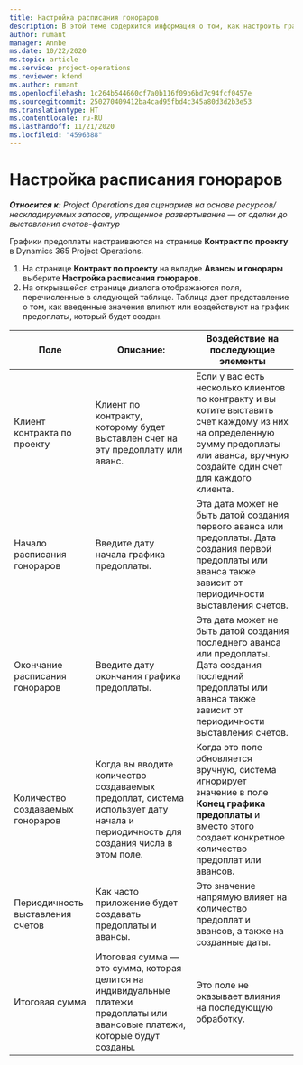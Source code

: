 ```yaml
---
title: Настройка расписания гонораров
description: В этой теме содержится информация о том, как настроить график предоплаты в Project Operations.
author: rumant
manager: Annbe
ms.date: 10/22/2020
ms.topic: article
ms.service: project-operations
ms.reviewer: kfend
ms.author: rumant
ms.openlocfilehash: 1c264b544660cf7a0b116f09b6bd7c94fcf0457e
ms.sourcegitcommit: 250270409412ba4cad95fbd4c345a80d3d2b3e53
ms.translationtype: HT
ms.contentlocale: ru-RU
ms.lasthandoff: 11/21/2020
ms.locfileid: "4596388"
---
```

# <a name="set-up-a-retainer-schedule"></a>Настройка расписания гонораров

_**Относится к:** Project Operations для сценариев на основе ресурсов/нескладируемых запасов, упрощенное развертывание — от сделки до выставления счетов-фактур_

Графики предоплаты настраиваются на странице **Контракт по проекту** в Dynamics 365 Project Operations.

1. На странице **Контракт по проекту** на вкладке **Авансы и гонорары** выберите **Настройка расписания гонораров**.
2. На открывшейся странице диалога отображаются поля, перечисленные в следующей таблице. Таблица дает представление о том, как введенные значения влияют или воздействуют на график предоплаты, который будет создан.

| Поле | Описание: | Воздействие на последующие элементы |
| --- | --- | --- |
| Клиент контракта по проекту | Клиент по контракту, которому будет выставлен счет на эту предоплату или аванс. | Если у вас есть несколько клиентов по контракту и вы хотите выставить счет каждому из них на определенную сумму предоплаты или аванса, вручную создайте один счет для каждого клиента. |
| Начало расписания гонораров | Введите дату начала графика предоплаты. | Эта дата может не быть датой создания первого аванса или предоплаты. Дата создания первой предоплаты или аванса также зависит от периодичности выставления счетов. |
| Окончание расписания гонораров | Введите дату окончания графика предоплаты. | Эта дата может не быть датой создания последнего аванса или предоплаты. Дата создания последний предоплаты или аванса также зависит от периодичности выставления счетов. |
| Количество создаваемых гонораров | Когда вы вводите количество создаваемых предоплат, система использует дату начала и периодичность для создания числа в этом поле. | Когда это поле обновляется вручную, система игнорирует значение в поле **Конец графика предоплаты** и вместо этого создает конкретное количество предоплат или авансов. |
| Периодичность выставления счетов | Как часто приложение будет создавать предоплаты и авансы. | Это значение напрямую влияет на количество предоплат и авансов, а также на созданные даты. |
| Итоговая сумма | Итоговая сумма — это сумма, которая делится на индивидуальные платежи предоплаты или авансовые платежи, которые будут созданы. | Это поле не оказывает влияния на последующую обработку. |
